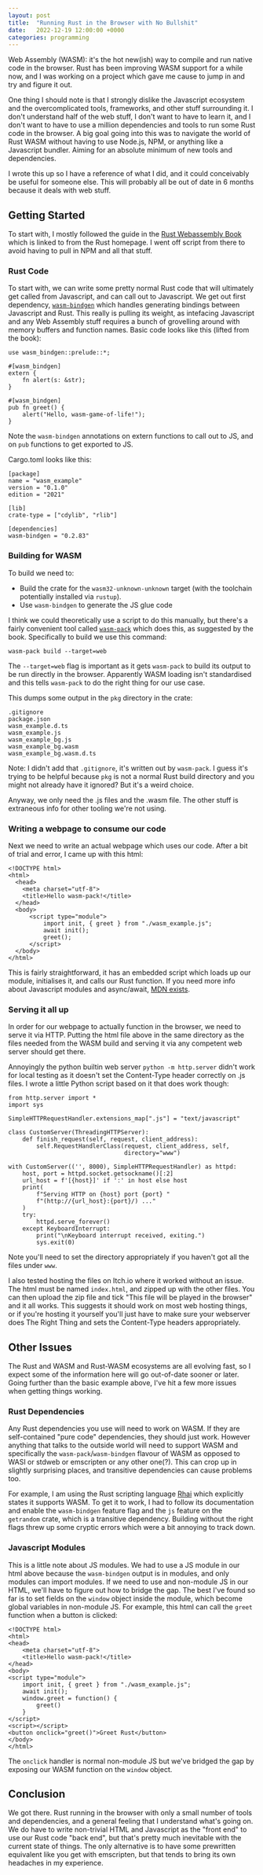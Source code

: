 ```yaml
---
layout: post
title:  "Running Rust in the Browser with No Bullshit"
date:   2022-12-19 12:00:00 +0000
categories: programming
---
```


Web Assembly (WASM): it's the hot new(ish) way to compile and run native code in the browser. Rust has been improving WASM support for a while now, and I was working on a project which gave me cause to jump in and try and figure it out.

One thing I should note is that I strongly dislike the Javascript ecosystem and the overcomplicated tools, frameworks, and other stuff surrounding it. I don't understand half of the web stuff, I don't want to have to learn it, and I don't want to have to use a million dependencies and tools to run some Rust code in the browser. A big goal going into this was to navigate the world of Rust WASM without having to use Node.js, NPM, or anything like a Javascript bundler. Aiming for an absolute minimum of new tools and dependencies.

I wrote this up so I have a reference of what I did, and it could conceivably be useful for someone else. This will probably all be out of date in 6 months because it deals with web stuff.

## Getting Started

To start with, I mostly followed the guide in the [Rust Webassembly Book](https://rustwasm.github.io/docs/book/) which is linked to from the Rust homepage. I went off script from there to avoid having to pull in NPM and all that stuff.

### Rust Code

To start with, we can write some pretty normal Rust code that will ultimately get called from Javascript, and can call out to Javascript. We get out first dependency, [`wasm-bindgen`](https://rustwasm.github.io/docs/wasm-bindgen/) which handles generating bindings between Javascript and Rust. This really is pulling its weight, as intefacing Javascript and any Web Assembly stuff requires a bunch of grovelling around with memory buffers and function names. Basic code looks like this (lifted from the book):

```
use wasm_bindgen::prelude::*;

#[wasm_bindgen]
extern {
    fn alert(s: &str);
}

#[wasm_bindgen]
pub fn greet() {
    alert("Hello, wasm-game-of-life!");
}
```

Note the `wasm-bindgen` annotations on extern functions to call out to JS, and on `pub` functions to get exported to JS.

Cargo.toml looks like this:

```
[package]
name = "wasm_example"
version = "0.1.0"
edition = "2021"

[lib]
crate-type = ["cdylib", "rlib"]

[dependencies]
wasm-bindgen = "0.2.83"
```

### Building for WASM

To build we need to:

* Build the crate for the `wasm32-unknown-unknown` target (with the toolchain potentially installed via `rustup`).
* Use `wasm-bindgen` to generate the JS glue code

I think we could theoretically use a script to do this manually, but there's a fairly convenient tool called [`wasm-pack`](https://rustwasm.github.io/wasm-pack/) which does this, as suggested by the book. Specifically to build we use this command:

```
wasm-pack build --target=web
```

The `--target=web` flag is important as it gets `wasm-pack` to build its output to be run directly in the browser. Apparently WASM loading isn't standardised and this tells `wasm-pack` to do the right thing for our use case.

This dumps some output in the `pkg` directory in the crate:

```
.gitignore
package.json
wasm_example.d.ts
wasm_example.js
wasm_example_bg.js
wasm_example_bg.wasm
wasm_example_bg.wasm.d.ts
```

Note: I didn't add that `.gitignore`, it's written out by `wasm-pack`. I guess it's trying to be helpful because `pkg` is not a normal Rust build directory and you might not already have it ignored? But it's a weird choice.

Anyway, we only need the .js files and the .wasm file. The other stuff is extraneous info for other tooling we're not using.

### Writing a webpage to consume our code

Next we need to write an actual webpage which uses our code. After a bit of trial and error, I came up with this html:

```
<!DOCTYPE html>
<html>
  <head>
    <meta charset="utf-8">
    <title>Hello wasm-pack!</title>
  </head>
  <body>
      <script type="module">
          import init, { greet } from "./wasm_example.js";
          await init();
          greet();
      </script>
  </body>
</html>
```

This is fairly straightforward, it has an embedded script which loads up our module, initialises it, and calls our Rust function. If you need more info about Javascript modules and async/await, [MDN exists](https://developer.mozilla.org/en-US/docs/Web/JavaScript/Guide/Modules).

### Serving it all up

In order for our webpage to actually function in the browser, we need to serve it via HTTP. Putting the html file above in the same directory as the files needed from the WASM build and serving it via any competent web server should get there.

Annoyingly the python builtin web server `python -m http.server` didn't work for local testing as it doesn't set the Content-Type header correctly on .js files. I wrote a little Python script based on it that does work though:

```
from http.server import *
import sys

SimpleHTTPRequestHandler.extensions_map[".js"] = "text/javascript"

class CustomServer(ThreadingHTTPServer):
    def finish_request(self, request, client_address):
        self.RequestHandlerClass(request, client_address, self,
                                 directory="www")

with CustomServer(('', 8000), SimpleHTTPRequestHandler) as httpd:
    host, port = httpd.socket.getsockname()[:2]
    url_host = f'[{host}]' if ':' in host else host
    print(
        f"Serving HTTP on {host} port {port} "
        f"(http://{url_host}:{port}/) ..."
    )
    try:
        httpd.serve_forever()
    except KeyboardInterrupt:
        print("\nKeyboard interrupt received, exiting.")
        sys.exit(0)
```

Note you'll need to set the directory appropriately if you haven't got all the files under `www`.

I also tested hosting the files on Itch.io where it worked without an issue. The html must be named `index.html`, and zipped up with the other files. You can then upload the zip file and tick "This file will be played in the browser" and it all works. This suggests it should work on most web hosting things, or if you're hosting it yourself you'll just have to make sure your webserver does The Right Thing and sets the Content-Type headers appropriately.

## Other Issues

The Rust and WASM and Rust-WASM ecosystems are all evolving fast, so I expect some of the information here will go out-of-date sooner or later. Going further than the basic example above, I've hit a few more issues when getting things working.

### Rust Dependencies

Any Rust dependencies you use will need to work on WASM. If they are self-contained "pure code" dependencies, they should just work. However anything that talks to the outside world will need to support WASM and specifically the `wasm-pack`/`wasm-bindgen` flavour of WASM as opposed to WASI or stdweb or emscripten or any other one(?). This can crop up in slightly surprising places, and transitive dependencies can cause problems too.

For example, I am using the Rust scripting language [Rhai](https://rhai.rs/) which explicitly states it supports WASM. To get it to work, I had to follow its documentation and enable the `wasm-bindgen` feature flag and the `js` feature on the `getrandom` crate, which is a transitive dependency. Building without the right flags threw up some cryptic errors which were a bit annoying to track down.

### Javascript Modules

This is a little note about JS modules. We had to use a JS module in our html above because the `wasm-bindgen` output is in modules, and only modules can import modules. If we need to use and non-module JS in our HTML, we'll have to figure out how to bridge the gap. The best I've found so far is to set fields on the `window` object inside the module, which become global variables in non-module JS. For example, this html can call the `greet` function when a button is clicked:

```
<!DOCTYPE html>
<html>
<head>
    <meta charset="utf-8">
    <title>Hello wasm-pack!</title>
</head>
<body>
<script type="module">
    import init, { greet } from "./wasm_example.js";
    await init();
    window.greet = function() {
        greet()
    }
</script>
<script></script>
<button onclick="greet()">Greet Rust</button>
</body>
</html>
```

The `onclick` handler is normal non-module JS but we've bridged the gap by exposing our WASM function on the `window` object.

## Conclusion

We got there. Rust running in the browser with only a small number of tools and dependencies, and a general feeling that I understand what's going on. We do have to write non-trivial HTML and Javascript as the "front end" to use our Rust code "back end", but that's pretty much inevitable with the current state of things. The only alternative is to have some prewritten equivalent like you get with emscripten, but that tends to bring its own headaches in my experience.
